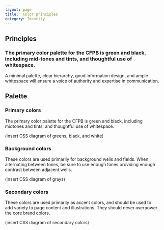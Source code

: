 ```yaml
---
layout: page
title:  Color principles
category: Identity
---
```


## Principles
### The primary color palette for the CFPB is green and black, including mid-tones and tints, and thoughtful use of whitespace.

A minimal palette, clear hierarchy, good information design, and
ample whitespace will ensure a voice of authority and expertise in communication.

## Palette

### Primary colors

The primary color palette for the CFPB is green and black,
including midtones and tints, and thoughtful use of whitespace.

(insert CSS diagram of greens, black, and white)

### Background colors

These colors are used primarily for background wells and fields.
When alternating between tones, be sure to use enough tones
providing enough contrast between adjacent wells.

(insert CSS diagram of grays)

### Secondary colors

These colors are used primarily as accent colors, and
should be used to add variety to page content and illustrations.
They should never overpower the core brand colors.

(insert CSS diagram of secondary colors)